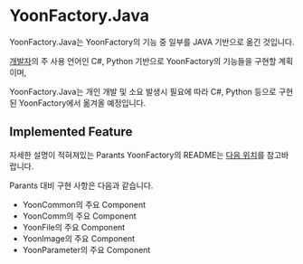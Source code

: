 # YoonFactory.Java #

YoonFactory.Java는 YoonFactory의 기능 중 일부를 JAVA 기반으로 옮긴 것입니다.

[개발자](https://github.com/maroomir)의 주 사용 언어인 C#, Python 기반으로 YoonFactory의 기능들을 구현할 계획이며,

YoonFactory.Java는 개인 개발 및 소요 발생시 필요에 따라 C#, Python 등으로 구현된 YoonFactory에서 옮겨올 예정입니다.

## Implemented Feature ##

자세한 설명이 적혀져있는 Parants YoonFactory의 README는 [다음 위치](https://github.com/maroomir/YoonFactory)를 참고바랍니다.

Parants 대비 구현 사항은 다음과 같습니다.

- YoonCommon의 주요 Component
- YoonComm의 주요 Component
- YoonFile의 주요 Component
- YoonImage의 주요 Component
- YoonParameter의 주요 Component
